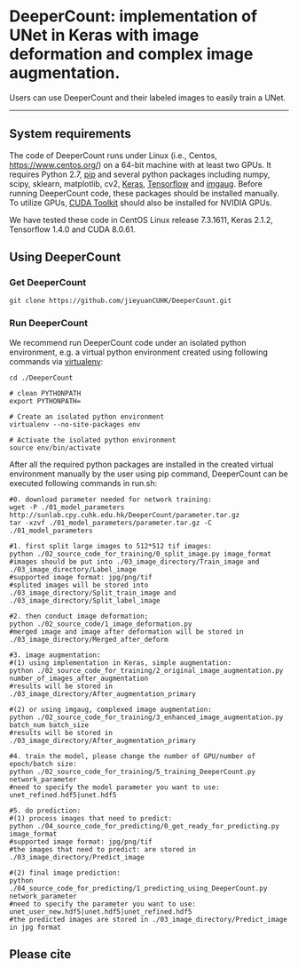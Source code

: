 # DeeperCount: implementation of UNet in Keras with image deformation and complex image augmentation.

Users can use DeeperCount and their labeled images to easily train a UNet.

---
## System requirements

The code of DeeperCount runs under Linux (i.e., Centos, https://www.centos.org/) on a 64-bit machine with at least two GPUs. It requires Python 2.7, [pip](https://bootstrap.pypa.io/get-pip.py) and several python packages including numpy, scipy, sklearn, matplotlib, cv2, [Keras](https://github.com/keras-team/keras), [Tensorflow](https://github.com/tensorflow/tensorflow) and [imgaug](https://github.com/aleju/imgaug). Before running DeeperCount code, these packages should be installed manually. To utilize GPUs, [CUDA Toolkit](https://developer.nvidia.com/cuda-downloads) should also be installed for NVIDIA GPUs.

We have tested these code in CentOS Linux release 7.3.1611, Keras 2.1.2, Tensorflow 1.4.0 and CUDA 8.0.61.

## Using DeeperCount

### Get DeeperCount
```
git clone https://github.com/jieyuanCUHK/DeeperCount.git
```

### Run DeeperCount

We recommend run DeeperCount code under an isolated python environment, e.g. a virtual python environment created using following commands via [virtualenv](https://virtualenv.pypa.io/en/stable/):

```
cd ./DeeperCount

# clean PYTHONPATH
export PYTHONPATH=

# Create an isolated python environment
virtualenv --no-site-packages env

# Activate the isolated python environment
source env/bin/activate
```

After all the required python packages are installed in the created virtual environment manually by the user using pip command, DeeperCount can be executed following commands in run.sh:

```
#0. download parameter needed for network training:
wget -P ./01_model_parameters http://sunlab.cpy.cuhk.edu.hk/DeeperCount/parameter.tar.gz
tar -xzvf ./01_model_parameters/parameter.tar.gz -C ./01_model_parameters

#1. first split large images to 512*512 tif images:
python ./02_source_code_for_training/0_split_image.py image_format
#images should be put into ./03_image_directory/Train_image and ./03_image_directory/Label_image
#supported image format: jpg/png/tif
#splited images will be stored into ./03_image_directory/Split_train_image and ./03_image_directory/Split_label_image

#2. then conduct image deformation;
python ./02_source_code/1_image_deformation.py
#merged image and image after deformation will be stored in ./03_image_directory/Merged_after_deform

#3. image augmentation:
#(1) using implementation in Keras, simple augmentation:
python ./02_source_code_for_training/2_original_image_augmentation.py number_of_images_after_augmentation
#results will be stored in ./03_image_directory/After_augmentation_primary

#(2) or using imgaug, complexed image augmentation:
python ./02_source_code_for_training/3_enhanced_image_augmentation.py batch_num batch_size
#results will be stored in ./03_image_directory/After_augmentation_primary

#4. train the model, please change the number of GPU/number of epoch/batch size:
python ./02_source_code_for_training/5_training_DeeperCount.py network_parameter  
#need to specify the model parameter you want to use: unet_refined.hdf5|unet.hdf5

#5. do prediction:
#(1) process images that need to predict:
python ./04_source_code_for_predicting/0_get_ready_for_predicting.py image_format
#supported image format: jpg/png/tif
#the images that need to predict: are stored in ./03_image_directory/Predict_image

#(2) final image prediction:
python ./04_source_code_for_predicting/1_predicting_using_DeeperCount.py network_parameter
#need to specify the parameter you want to use: unet_user_new.hdf5|unet.hdf5|unet_refined.hdf5
#the predicted images are stored in ./03_image_directory/Predict_image in jpg format 
```

## Please cite
